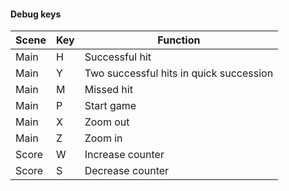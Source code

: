 #### Debug keys

| Scene | Key | Function |
| - | - | - |
| Main | H | Successful hit |
| Main | Y | Two successful hits in quick succession |
| Main | M | Missed hit |
| Main | P | Start game |
| Main | X | Zoom out |
| Main | Z | Zoom in |
| Score | W | Increase counter |
| Score | S | Decrease counter |
